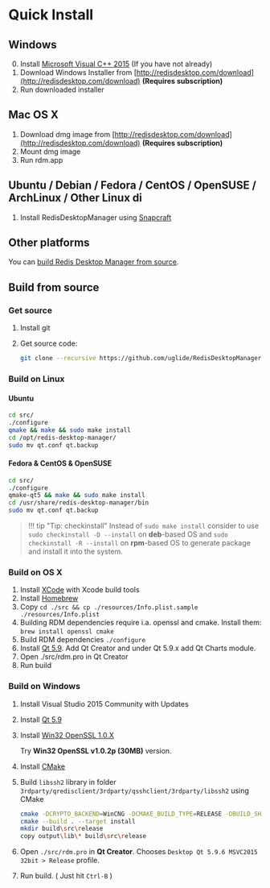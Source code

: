# Quick Install

## Windows

0. Install [Microsoft Visual C++ 2015](https://download.microsoft.com/download/9/3/F/93FCF1E7-E6A4-478B-96E7-D4B285925B00/vc_redist.x86.exe)  (If you have not already)
1. Download Windows Installer from [http://redisdesktop.com/download](http://redisdesktop.com/download) **(Requires subscription)**
2. Run downloaded installer

## Mac OS X

1. Download dmg image from [http://redisdesktop.com/download](http://redisdesktop.com/download) **(Requires subscription)**
2. Mount dmg image
3. Run rdm.app

## Ubuntu / Debian / Fedora / CentOS / OpenSUSE / ArchLinux / Other Linux di

1. Install RedisDesktopManager using [Snapcraft](https://snapcraft.io/redis-desktop-manager)

## Other platforms

You can [build Redis Desktop Manager from source](install.md#build-from-source).

## Build from source

### Get source

1. Install git
2. Get source code:

    ```bash
    git clone --recursive https://github.com/uglide/RedisDesktopManager.git -b 0.9 rdm && cd ./rdm
    ```

### Build on Linux

#### Ubuntu

```bash
cd src/
./configure
qmake && make && sudo make install
cd /opt/redis-desktop-manager/
sudo mv qt.conf qt.backup
```

#### Fedora & CentOS & OpenSUSE

```bash
cd src/
./configure
qmake-qt5 && make && sudo make install
cd /usr/share/redis-desktop-manager/bin
sudo mv qt.conf qt.backup
```

> !!! tip "Tip: checkinstall"
    Instead of `sudo make install` consider to use `sudo checkinstall -D --install` on **deb**-based OS and `sudo checkinstall -R --install` on **rpm**-based OS to generate package and install it into the system.

### Build on OS X

1. Install [XCode](https://developer.apple.com/xcode/) with Xcode build tools
2. Install [Homebrew](http://brew.sh/)
3. Copy `cd ./src && cp ./resources/Info.plist.sample ./resources/Info.plist`
4. Building RDM dependencies require i.a. openssl and cmake. Install them: `brew install openssl cmake`
5. Build RDM dependencies `./configure`
6. Install [Qt 5.9](http://www.qt.io/download-open-source/#section-2). Add Qt Creator and under Qt 5.9.x add Qt Charts module.
7. Open ./src/rdm.pro in Qt Creator
8. Run build

### Build on Windows

1. Install Visual Studio 2015 Community with Updates

2. Install [Qt 5.9](https://www.qt.io/download)

3. Install [Win32 OpenSSL 1.0.X](https://slproweb.com/products/Win32OpenSSL.html)

    Try **Win32 OpenSSL v1.0.2p (30MB)** version.

4. Install [CMake](https://cmake.org/)

5. Build `libssh2` library in folder `3rdparty/qredisclient/3rdparty/qsshclient/3rdparty/libssh2` using CMake

    ```bash
    cmake -DCRYPTO_BACKEND=WinCNG -DCMAKE_BUILD_TYPE=RELEASE -DBUILD_SHARED_LIBS=ON -DCMAKE_INSTALL_PREFIX=./output --build .
    cmake --build . --target install
    mkdir build\src\release
    copy output\lib\* build\src\release
    ```

6. Open `./src/rdm.pro` in **Qt Creator**.  Chooses `Desktop Qt 5.9.6 MSVC2015 32bit > Release` profile.

7. Run build. ( Just hit `Ctrl-B` )
